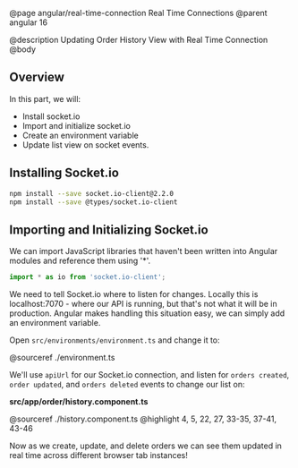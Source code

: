 @page angular/real-time-connection Real Time Connections
@parent angular 16

@description Updating Order History View with Real Time Connection
@body

## Overview

In this part, we will:

- Install socket.io
- Import and initialize socket.io
- Create an environment variable
- Update list view on socket events.

## Installing Socket.io

```bash
npm install --save socket.io-client@2.2.0
npm install --save @types/socket.io-client
```

## Importing and Initializing Socket.io

We can import JavaScript libraries that haven't been written into Angular modules and reference them using '*'.

```typescript
import * as io from 'socket.io-client';
```

We need to tell Socket.io where to listen for changes. Locally this is localhost:7070 - where our API is running, but that's not what it will be in production. Angular makes handling this situation easy, we can simply add an environment variable. 

Open `src/environments/environment.ts` and change it to:

@sourceref ./environment.ts
 
 We'll use `apiUrl` for our Socket.io connection, and listen for `orders created`, `order updated`, and `orders deleted` events to change our list on:

__src/app/order/history.component.ts__

 @sourceref ./history.component.ts
 @highlight 4, 5, 22, 27, 33-35, 37-41, 43-46

Now as we create, update, and delete orders we can see them updated in real time across different browser tab instances!
